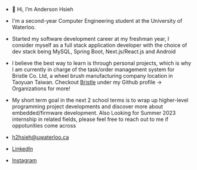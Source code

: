 - 👋 Hi, I’m Anderson Hsieh
- I'm a second-year Computer Engineering student at the University of Waterloo.
- Started my software development career at my freshman year, I consider myself as a full stack application developer with the choice of dev stack being MySQL, Spring Boot, Next.js/React.js and Android
- I believe the best way to learn is through personal projects, which is why I am currently in charge of the task/order management system for Bristle Co. Ltd, a wheel brush manufacturing company location in Taoyuan Taiwan. Checkout [Bristle](https://github.com/Bristle-Co) under my Github profile -> Organizations for more!
- My short term goal in the next 2 school terms is to wrap up higher-level programming project developments and discover more about embedded/firmware development. Also Looking for Summer 2023 internship in related fields, please feel free to reach out to me if oppotunities come across

- h2hsieh@uwaterloo.ca 
- [LinkedIn](https://www.linkedin.com/in/anderson-hsieh-6003a41ba/) 
- [Instagram](https://www.instagram.com/anderson_hsieh_/)
